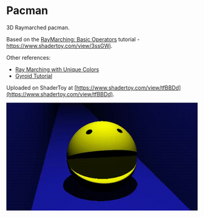 # Pacman

3D Raymarched pacman.

Based on the
[RayMarching: Basic Operators](https://www.youtube.com/watch?v=AfKGMUDWfuE)
tutorial - https://www.shadertoy.com/view/3ssGWj.

Other references:
* [Ray Marching with Unique Colors](https://www.shadertoy.com/view/fdlGWX)
* [Gyroid Tutorial](https://www.shadertoy.com/view/wlKSRc)

Uploaded on ShaderToy at [https://www.shadertoy.com/view/tfBBDd](https://www.shadertoy.com/view/tfBBDd).

![capture](pacman.gif)
